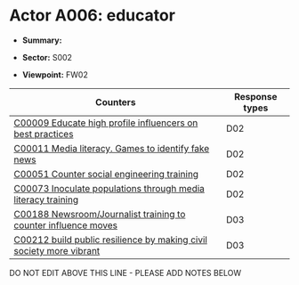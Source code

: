 # Actor A006: educator

* **Summary:** 

* **Sector:** S002

* **Viewpoint:** FW02


| Counters | Response types |
| -------- | -------------- |
| [C00009 Educate high profile influencers on best practices](../counters/C00009.md) | D02 |
| [C00011 Media literacy. Games to identify fake news](../counters/C00011.md) | D02 |
| [C00051 Counter social engineering training](../counters/C00051.md) | D02 |
| [C00073 Inoculate populations through media literacy training](../counters/C00073.md) | D02 |
| [C00188 Newsroom/Journalist training to counter influence moves](../counters/C00188.md) | D03 |
| [C00212 build public resilience by making civil society more vibrant](../counters/C00212.md) | D03 |


DO NOT EDIT ABOVE THIS LINE - PLEASE ADD NOTES BELOW